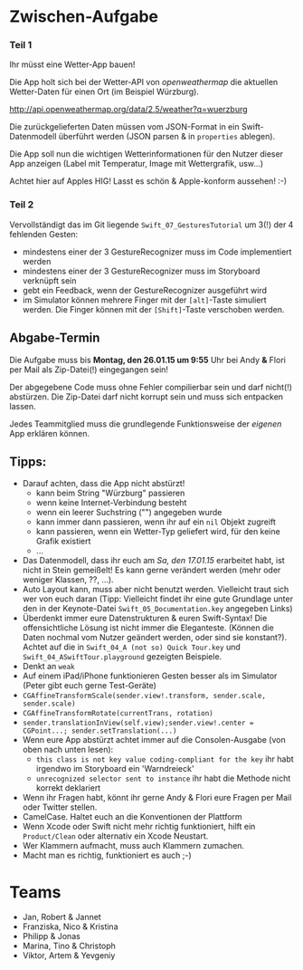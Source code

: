 # Zwischen-Aufgabe

### Teil 1
Ihr müsst eine Wetter-App bauen!

Die App holt sich bei der Wetter-API von _openweathermap_ die aktuellen Wetter-Daten für einen Ort (im Beispiel Würzburg).
 
<http://api.openweathermap.org/data/2.5/weather?q=wuerzburg>

Die zurückgelieferten Daten müssen vom JSON-Format in ein Swift-Datenmodell überführt werden (JSON parsen & in `properties` ablegen).

Die App soll nun die wichtigen Wetterinformationen für den Nutzer dieser App anzeigen (Label mit Temperatur, Image mit Wettergrafik, usw...)

Achtet hier auf Apples HIG! Lasst es schön & Apple-konform aussehen! :-)

### Teil 2
Vervollständigt das im Git liegende `Swift_07_GesturesTutorial` um 3(!) der 4 fehlenden Gesten:

- mindestens einer der 3 GestureRecognizer muss im Code implementiert werden
- mindestens einer der 3 GestureRecognizer muss im Storyboard verknüpft sein
- gebt ein Feedback, wenn der GestureRecognizer ausgeführt wird
- im Simulator können mehrere Finger mit der `[alt]`-Taste simuliert werden. Die Finger können mit der `[Shift]`-Taste verschoben werden.
 

## Abgabe-Termin
Die Aufgabe muss bis **Montag, den 26.01.15 um 9:55** Uhr bei Andy **&** Flori per Mail als Zip-Datei(!) eingegangen sein!

Der abgegebene Code muss ohne Fehler compilierbar sein und darf nicht(!) abstürzen. Die Zip-Datei darf nicht korrupt sein und muss sich entpacken lassen.

Jedes Teammitglied muss die grundlegende Funktionsweise der _eigenen_ App erklären können.



## Tipps:
- Darauf achten, dass die App nicht abstürzt!
  - kann beim String "Würzburg" passieren
  - wenn keine Internet-Verbindung besteht
  - wenn ein leerer Suchstring ("") angegeben wurde
  - kann immer dann passieren, wenn ihr auf ein `nil` Objekt zugreift 
  - kann passieren, wenn ein Wetter-Typ geliefert wird, für den keine Grafik existiert
  - ...
- Das Datenmodell, dass ihr euch am _Sa, den 17.01.15_ erarbeitet habt, ist nicht in Stein gemeißelt! Es kann gerne verändert werden (mehr oder weniger Klassen, ??, ...).
- Auto Layout kann, muss aber nicht benutzt werden. Vielleicht traut sich wer von euch daran (Tipp: Vielleicht findet ihr eine gute Grundlage unter den in der Keynote-Datei `Swift_05_Documentation.key` angegeben Links)
- Überdenkt immer eure Datenstrukturen & euren Swift-Syntax! Die offensichtliche Lösung ist nicht immer die Eleganteste. (Können die Daten nochmal vom Nutzer geändert werden, oder sind sie konstant?). Achtet auf die in `Swift_04_A (not so) Quick Tour.key` und `Swift_04_ASwiftTour.playground` gezeigten Beispiele.
- Denkt an `weak`
- Auf einem iPad/iPhone funktionieren Gesten besser als im Simulator (Peter gibt euch gerne Test-Geräte)
- `CGAffineTransformScale(sender.view!.transform, sender.scale, sender.scale)`
- `CGAffineTransformRotate(currentTrans, rotation)`
- `sender.translationInView(self.view);sender.view!.center = CGPoint...;
   sender.setTranslation(...)`
- Wenn eure App abstürzt achtet immer auf die Consolen-Ausgabe (von oben nach unten lesen):
  - `this class is not key value coding-compliant for the key` ihr habt irgendwo im Storyboard ein 'Warndreieck'
  - `unrecognized selector sent to instance` ihr habt die Methode nicht korrekt deklariert
- Wenn ihr Fragen habt, könnt ihr gerne Andy & Flori eure Fragen per Mail oder Twitter stellen.
- CamelCase. Haltet euch an die Konventionen der Plattform
- Wenn Xcode oder Swift nicht mehr richtig funktioniert, hilft ein `Product/Clean` oder alternativ ein Xcode Neustart.
- Wer Klammern aufmacht, muss auch Klammern zumachen.
- Macht man es richtig, funktioniert es auch ;-)


# Teams
- Jan, Robert & Jannet
- Franziska, Nico & Kristina
- Philipp & Jonas
- Marina, Tino & Christoph
- Viktor, Artem & Yevgeniy
